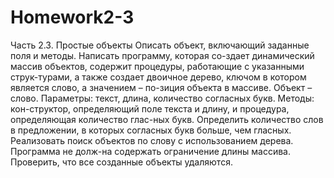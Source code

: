 # Homework2-3
Часть 2.3. Простые объекты
Описать объект, включающий заданные поля и методы. Написать программу, которая со-здает динамический массив объектов, содержит процедуры, работающие с указанными струк-турами, а также создает двоичное дерево, ключом в котором является слово, а значением – по-зиция объекта в массиве.
Объект – слово. Параметры: текст, длина, количество согласных букв. Методы: кон-структор, определяющий поле текста и длину, и процедура, определяющая количество глас-ных букв. Определить количество слов в предложении, в которых согласных букв больше, чем гласных. Реализовать поиск объектов по слову с использованием дерева. Программа не долж-на содержать ограничение длины массива. Проверить, что все созданные объекты удаляются.
